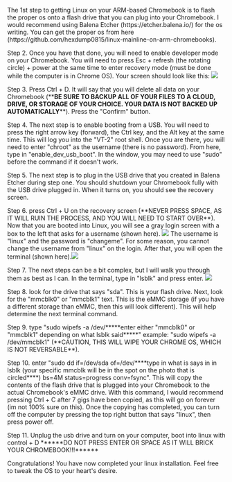 <p>The 1st step to getting Linux on your ARM-based Chromebook is to flash the proper os onto a flash drive that you can plug into your Chromebook. I would recommend using Balena Etcher (https://etcher.balena.io/) for the os writing. You can get the proper os from here (https://github.com/hexdump0815/linux-mainline-on-arm-chromebooks).</p>
<p>Step 2. Once you have that done, you will need to enable developer mode on your Chromebook. You will need to press Esc + refresh (the rotating circle) + power at the same time to enter recovery mode (must be done while the computer is in Chrome OS). Your screen should look like this: <img src=https://github.com/user-attachments/assets/1bd0f4c5-adb6-4074-88f1-5c53dd4f4f08></p>
<p>Step 3. Press Ctrl + D. It will say that you will delete all data on your Chromebook (**<b>BE SURE TO BACKUP ALL OF YOUR FILES TO A CLOUD, DRIVE, OR STORAGE OF YOUR CHOICE. YOUR DATA IS NOT BACKED UP AUTOMATICALLY</b>**). Press the "Confirm" button.</p>
<p>Step 4. The next step is to enable booting from a USB. You will need to press the right arrow key (forward), the Ctrl key, and the Alt key at the same time. This will log you into the "VT-2" root shell. Once you are there, you will need to enter "chroot" as the username (there is no password). From here, type in "enable_dev_usb_boot". In the window, you may need to use "sudo" before the command if it doesn't work.</p>
<p>Step 5. The next step is to plug in the USB drive that you created in Balena Etcher during step one. You should shutdown your Chromebook fully with the USB drive plugged in. When it turns on, you should see the recovery screen. </p>
<p>Step 6. press Ctrl + U on the recovery screen (**NEVER PRESS SPACE, AS IT WILL RUIN THE PROCESS, AND YOU WILL NEED TO START OVER**). Now that you are booted into Linux, you will see a gray login screen with a box to the left that asks for a username (shown here). <img src=https://github.com/user-attachments/assets/87f9c238-8b69-4321-ac55-0901d6bb66c9>
The username is "linux" and the password is "changeme". For some reason, you cannot change the username from "linux" on the login. After that, you will open the terminal (shown here).<img src=https://github.com/user-attachments/assets/298b881d-023a-43f8-8d43-ffb05b255164></p>
<p>Step 7. The next steps can be a bit complex, but I will walk you through them as best as I can. In the terminal, type in "lsblk" and press enter. <img src=https://github.com/user-attachments/assets/a6bd01ed-f67f-4eb4-b947-adcd5ee25851></p>
<p>Step 8. look for the drive that says "sda". This is your flash drive. Next, look for the "mmcblk0" or "mmcblk1" text. This is the eMMC storage (if you have a different storage than eMMC, then this will look different). This will help determine the next terminal command.</p>
<p>Step 9. type "sudo wipefs -a /dev/*****enter either "mmcblk0" or "mmcblk1" depending on what lsblk said*****" example: "sudo wipefs -a /dev/mmcblk1" (**CAUTION, THIS WILL WIPE YOUR CHROME OS, WHICH IS NOT REVERSABLE**).</p>
<p>Step 10. enter "sudo dd if=/dev/sda of=/dev/****type in what is says in in lsblk (your specific mmcblk will be in the spot on the photo that is circled****) bs=4M status=progress conv=fsync". This will copy the contents of the flash drive that is plugged into your Chromebook to the actual Chromebook's eMMC drive. With this command, I would recommend pressing Ctrl + C after 7 gigs have been copied, as this will go on forever (im not 100% sure on this). Once the copying has completed, you can turn off the computer by pressing the top right button that says "linux", then press power off.</p>
<p>Step 11. Unplug the usb drive and turn on your computer, boot into linux with control + D ******DO NOT PRESS ENTER OR SPACE AS IT WILL BRICK YOUR CHROMEBOOK!!!******</p>

Congratulations! You have now completed your linux installation. Feel free to tweak the OS to your heart's desire.





